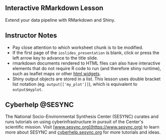 ## Interactive RMarkdown Lesson

Extend your data pipeline with RMarkdown and Shiny.

## Instructor Notes

* Pay close attention to which worksheet chunk is to be modified. 
* If the first page of the `ioslides_presentation` is blank, click or 
press the left arrow key to advance to the title slide. 
* rmarkdown documents rendered to HTML files can also have interactive 
elements that do not require R code to run (and therefore shiny runtime), 
such as leaflet maps or other [html widgets](http://gallery.htmlwidgets.org/).
* Shiny output objects are stored in a list. This lesson uses double bracket
list notation (eg. `output[['my_plot']]`), which is equivalent to `output$myplot`.

## Cyberhelp @SESYNC

The National Socio-Environmental Synthesis Center (SESYNC) curates and runs
tutorials on using cyberinfrastructure in pursuit of the Center's scientific
mission. Visit [www.sesync.org](https://www.sesync.org) to learn more about
SESYNC and [cyberhelp.sesync.org](https://cyberhelp.sesync.org) for more
tutorials and ideas.

